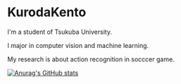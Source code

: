 # KurodaKento

I'm a student of Tsukuba University.

I major in computer vision and machine learning.

My research is about action recognition in socccer game.

[![Anurag's GitHub stats](https://github-readme-stats.vercel.app/api?username=KurodaKento0505)](https://github.com/anuraghazra/github-readme-stats)
